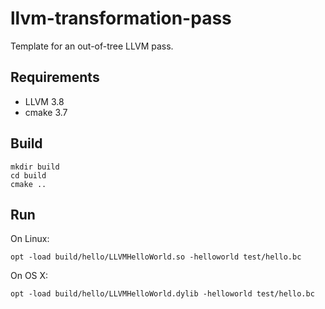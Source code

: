 # llvm-transformation-pass
Template for an out-of-tree LLVM pass.

## Requirements
 * LLVM 3.8
 * cmake 3.7

## Build
```
mkdir build
cd build
cmake ..
```

## Run

On Linux:
```
opt -load build/hello/LLVMHelloWorld.so -helloworld test/hello.bc
```

On OS X:
```
opt -load build/hello/LLVMHelloWorld.dylib -helloworld test/hello.bc
```
